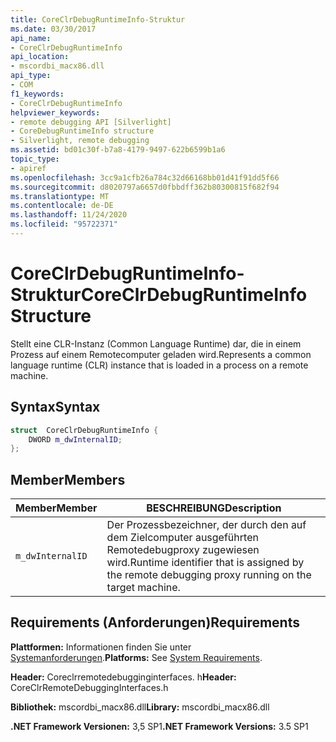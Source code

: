 ```yaml
---
title: CoreClrDebugRuntimeInfo-Struktur
ms.date: 03/30/2017
api_name:
- CoreClrDebugRuntimeInfo
api_location:
- mscordbi_macx86.dll
api_type:
- COM
f1_keywords:
- CoreClrDebugRuntimeInfo
helpviewer_keywords:
- remote debugging API [Silverlight]
- CoreDebugRuntimeInfo structure
- Silverlight, remote debugging
ms.assetid: bd01c30f-b7a8-4179-9497-622b6599b1a6
topic_type:
- apiref
ms.openlocfilehash: 3cc9a1cfb26a784c32d66168bb01d41f91dd5f66
ms.sourcegitcommit: d8020797a6657d0fbbdff362b80300815f682f94
ms.translationtype: MT
ms.contentlocale: de-DE
ms.lasthandoff: 11/24/2020
ms.locfileid: "95722371"
---
```

# <a name="coreclrdebugruntimeinfo-structure"></a><span data-ttu-id="0f697-102">CoreClrDebugRuntimeInfo-Struktur</span><span class="sxs-lookup"><span data-stu-id="0f697-102">CoreClrDebugRuntimeInfo Structure</span></span>

<span data-ttu-id="0f697-103">Stellt eine CLR-Instanz (Common Language Runtime) dar, die in einem Prozess auf einem Remotecomputer geladen wird.</span><span class="sxs-lookup"><span data-stu-id="0f697-103">Represents a common language runtime (CLR) instance that is loaded in a process on a remote machine.</span></span>  
  
## <a name="syntax"></a><span data-ttu-id="0f697-104">Syntax</span><span class="sxs-lookup"><span data-stu-id="0f697-104">Syntax</span></span>  
  
```cpp  
struct  CoreClrDebugRuntimeInfo {  
    DWORD m_dwInternalID;  
};  
```  
  
## <a name="members"></a><span data-ttu-id="0f697-105">Member</span><span class="sxs-lookup"><span data-stu-id="0f697-105">Members</span></span>  
  
|<span data-ttu-id="0f697-106">Member</span><span class="sxs-lookup"><span data-stu-id="0f697-106">Member</span></span>|<span data-ttu-id="0f697-107">BESCHREIBUNG</span><span class="sxs-lookup"><span data-stu-id="0f697-107">Description</span></span>|  
|------------|-----------------|  
|`m_dwInternalID`|<span data-ttu-id="0f697-108">Der Prozessbezeichner, der durch den auf dem Zielcomputer ausgeführten Remotedebugproxy zugewiesen wird.</span><span class="sxs-lookup"><span data-stu-id="0f697-108">Runtime identifier that is assigned by the remote debugging proxy running on the target machine.</span></span>|  
  
## <a name="requirements"></a><span data-ttu-id="0f697-109">Requirements (Anforderungen)</span><span class="sxs-lookup"><span data-stu-id="0f697-109">Requirements</span></span>  

 <span data-ttu-id="0f697-110">**Plattformen:** Informationen finden Sie unter [Systemanforderungen](../../get-started/system-requirements.md).</span><span class="sxs-lookup"><span data-stu-id="0f697-110">**Platforms:** See [System Requirements](../../get-started/system-requirements.md).</span></span>  
  
 <span data-ttu-id="0f697-111">**Header:** Coreclrremotedebugginginterfaces. h</span><span class="sxs-lookup"><span data-stu-id="0f697-111">**Header:** CoreClrRemoteDebuggingInterfaces.h</span></span>  
  
 <span data-ttu-id="0f697-112">**Bibliothek:** mscordbi_macx86.dll</span><span class="sxs-lookup"><span data-stu-id="0f697-112">**Library:** mscordbi_macx86.dll</span></span>  
  
 <span data-ttu-id="0f697-113">**.NET Framework Versionen:** 3,5 SP1</span><span class="sxs-lookup"><span data-stu-id="0f697-113">**.NET Framework Versions:** 3.5 SP1</span></span>
